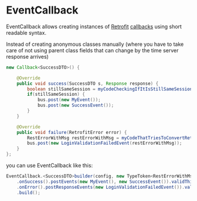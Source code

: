 EventCallback
=============
EventCallback allows creating instances of [Retrofit](http://square.github.io/retrofit/) [callbacks](http://square.github.io/retrofit/javadoc/retrofit/Callback.html) using short readable syntax.

Instead of creating anonymous classes manually (where you have to take care of not using parent class fields that can change by the time server response arrives)
```java
new Callback<SuccessDTO>() {

    @Override
    public void success(SuccessDTO s, Response response) {
        boolean stillSameSession = myCodeCheckingIfItIsStillSameSession();
        if(stillSameSession) {
            bus.post(new MyEvent());
            bus.post(new SuccessEvent());
        }
    }

    @Override
    public void failure(RetrofitError error) {
        RestErrorWithMsg restErrorWithMsg = myCodeThatTriesToConvertRetrofitErrorToReasonCallFailed(error);
        bus.post(new LoginValidationFailedEvent(restErrorWithMsg));
    }
};
```
you can use EventCallback like this:
```java
EventCallback.<SuccessDTO>builder(config, new TypeToken<RestErrorWithMsg>(){})
    .onSuccess().postEvents(new MyEvent(), new SuccessEvent()).validThisSessionOnly()
    .onError().postResponseEvents(new LoginValidationFailedEvent()).validBetweenSessions()
    .build();
``` 

